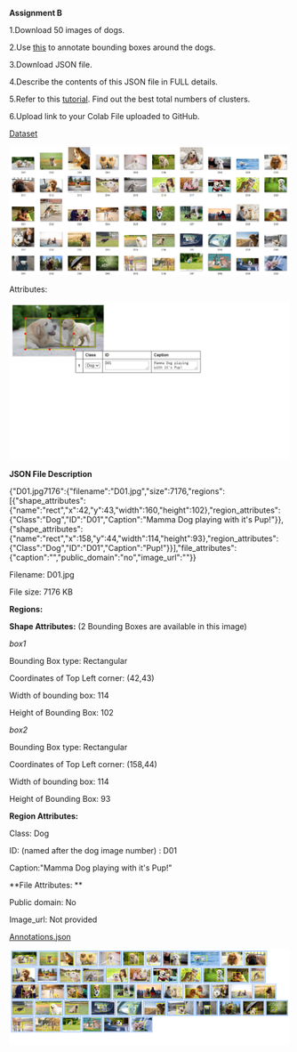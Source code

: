 **Assignment B**

1.Download 50 images of dogs.

2.Use [this](http://www.robots.ox.ac.uk/~vgg/software/via/via_demo.html) to annotate bounding boxes around the dogs.

3.Download JSON file.

4.Describe the contents of this JSON file in FULL details.

5.Refer to this [tutorial](https://towardsdatascience.com/machine-learning-algorithms-part-9-k-means-example-in-python-f2ad05ed5203). Find out the best total numbers of clusters. 

6.Upload link to your Colab File uploaded to GitHub.


[Dataset](https://github.com/JahnaviRamagiri/EVA-B2/tree/master/S12_YOLO/12_B_Annotation/Dataset)

![](https://github.com/JahnaviRamagiri/EVA-B2/blob/master/S12_YOLO/12_B_Annotation/Dataset/dog_pics.png)

Attributes:

![](https://github.com/JahnaviRamagiri/EVA-B2/blob/master/S12_YOLO/12_B_Annotation/Dataset/Bounding%20box.png)


**JSON File Description**

{"D01.jpg7176":{"filename":"D01.jpg","size":7176,"regions":[{"shape_attributes":{"name":"rect","x":42,"y":43,"width":160,"height":102},"region_attributes":{"Class":"Dog","ID":"D01","Caption":"Mamma Dog playing with it's Pup!"}},{"shape_attributes":{"name":"rect","x":158,"y":44,"width":114,"height":93},"region_attributes":{"Class":"Dog","ID":"D01","Caption":"Pup!"}}],"file_attributes":{"caption":"","public_domain":"no","image_url":""}}

Filename: D01.jpg

File size: 7176 KB

**Regions:**

**Shape Attributes:** (2 Bounding Boxes are available in this image)

*box1*

Bounding Box type: Rectangular

Coordinates of Top Left corner: (42,43)

Width of bounding box: 114

Height of Bounding Box: 102

*box2*

Bounding Box type: Rectangular

Coordinates of Top Left corner: (158,44)

Width of bounding box: 114

Height of Bounding Box: 93

**Region Attributes:**

Class: Dog

ID: (named after the dog image number) : D01

Caption:"Mamma Dog playing with it's Pup!"

**File Attributes: **

Public domain: No

Image_url: Not provided

[Annotations.json](https://github.com/JahnaviRamagiri/EVA-B2/blob/master/S12_YOLO/12_B_Annotation/Dog_annotation_json.json)

![](https://github.com/JahnaviRamagiri/EVA-B2/blob/master/S12_YOLO/12_B_Annotation/Dataset/dog_annt.png)
